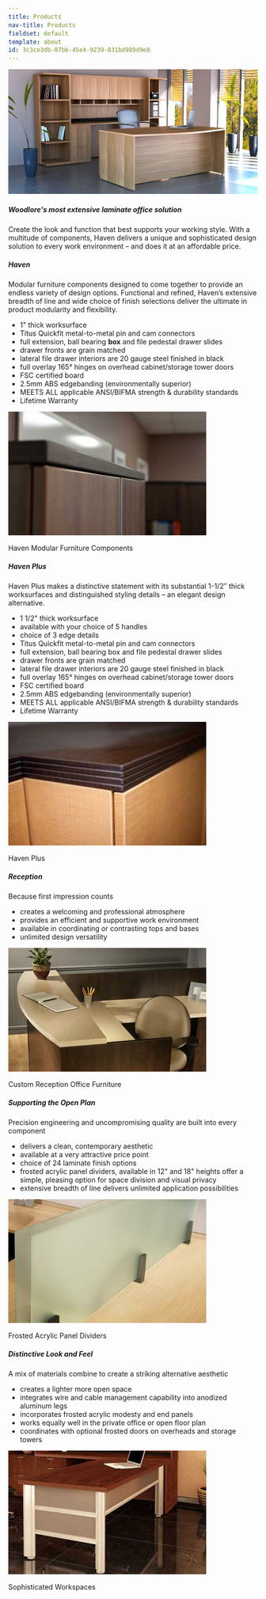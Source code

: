 ```yaml
---
title: Products
nav-title: Products
fieldset: default
template: about
id: 3c3ce3db-07bb-45e4-9239-831bd989d9e8
---
```

<div class="block">
    <div class="row">
        <div class="col">
            <img src="/assets/img/products-page/painted-edge.jpg" class="large-image">
        </div>
    </div>
</div>
<div class="block">
    <h5 class="orange bold">Woodlore's most extensive laminate office solution</h5>
    <p>Create the look and function that best supports your working style. With a multitude of components, Haven delivers a unique and sophisticated design solution to every work environment – and does it at an affordable price.</p>
</div>
<!--<div class="block">
    <h5 class="orange bold">To achieve these objectives we subscribe to the following governing principles:</h5>
    <p></p>
    <ul>
        <li>Act lawfully, ethically and responsibly in all areas of our business</li>
        <li>Be a good corporate citizen within the community</li>
        <li>Provide product and service of exceptional qualityProvide product and service of exceptional quality</li>
        <li>Deal fairly with our customers, suppliers and competitors</li>
        <li>Support fair and equal treatment of workers</li>
        <li>Provide fair and competitive wages</li>
        <li>Provide opportunity for employee growth and development</li>
        <li>Provide a safe and healthy workplace</li>
        <li>Commit to sustainable use of resources, through waste reduction, reuse, recycling, clean</li>
        <li>Manufacturing processes and energy conservation</li>
        <li>Dedicate ourselves to continual improvement</li>
        </ul>
</div>-->

<div class="block">
    <div class="row aligner">
        <div class="col">
        <h5 class="orange bold">Haven</h5>
        <p>Modular furniture components designed to come together to provide an endless variety of design options. Functional and refined, Haven’s extensive breadth of line and wide choice of finish selections deliver the ultimate in product modularity and flexibility.</p>
        <ul>
            <li>1" thick worksurface</li>
            <li>Titus Quickfit metal-to-metal pin and cam connectors</li>
            <li>full extension, ball bearing <strong class="dgreen">box</strong> and file pedestal drawer slides</li>
            <li>drawer fronts are grain matched</li>
            <li>lateral file drawer interiors are 20 gauge steel finished in black</li>
            <li>full overlay 165° hinges on overhead cabinet/storage tower doors</li>
            <li>FSC certified board</li>
            <li>2.5mm ABS edgebanding (environmentally superior)</li>
            <li>MEETS ALL applicable ANSI/BIFMA strength & durability standards</li>
            <li>Lifetime Warranty</li>
        </ul>
        </div>
        <div class="col">
            <div class="card-group">
                <div class="card">
                    <img src="/assets/img/products-page/closeup2.jpg" class="card-img-top" alt="...">
                    <div class="card-body">
                        <p class="centered card-text">Haven Modular Furniture Components</p>
                    </div>
                </div>
             </div>
        </div>
    </div>
</div>

<div class="block">
    <div class="row aligner">
        <div class="col">
        <h5 class="orange bold">Haven Plus</h5>
        <p>Haven Plus makes a distinctive statement with its substantial 1-1/2″ thick worksurfaces and distinguished styling details – an elegant design alternative.</p>
        <ul>
            <li><span>1 1/2" thick worksurface</span></li>
            <li><span>available with your choice of 5 handles</span></li>
            <li><span>choice of 3 edge details</span></li>
            <li><span>Titus Quickfit metal-to-metal pin and cam connectors</span></li>
            <li><span>full extension, ball bearing box and file pedestal drawer slides</span></li>
            <li><span>drawer fronts are grain matched</span></li>
            <li><span>lateral file drawer interiors are 20 gauge steel finished in black</span></li>
            <li><span>full overlay 165° hinges on overhead cabinet/storage tower doors</span></li>
            <li><span>FSC certified board</span></li>
            <li><span>2.5mm ABS edgebanding (environmentally superior)</span></li>
            <li><span>MEETS ALL applicable ANSI/BIFMA strength & durability standards</span></li>
            <li><span>Lifetime Warranty</span></li>
        </ul>
        </div>
        <div class="col">
            <div class="card-group">
                <div class="card">
                    <img src="/assets/img/products-page/closeup1.jpg" class="card-img-top" alt="...">
                    <div class="card-body">
                        <p class="centered card-text">Haven Plus</p>
                    </div>
                </div>
             </div>
        </div>
    </div>
</div>

<div class="block">
    <div class="row aligner">
        <div class="col">
        <h5 class="orange bold">Reception</h5>
        <p>Because first impression counts</p>
        <ul>
            <li><span>creates a welcoming and professional atmosphere</span></li>
            <li><span>provides an efficient and supportive work environment</span></li>
            <li><span>available in coordinating or contrasting tops and bases</span></li>
            <li><span>unlimited design versatility</span></li>
        </ul>
        </div>
        <div class="col">
            <div class="card-group">
                <div class="card">
                    <img src="/assets/img/products-page/closeup5.jpg" class="card-img-top" alt="...">
                    <div class="card-body">
                        <p class="centered card-text">Custom Reception Office Furniture</p>
                    </div>
                </div>
             </div>
        </div>
    </div>
</div>

<div class="block">
    <div class="row aligner">
        <div class="col">
            <h5 class="orange bold">Supporting the Open Plan</h5>
            <p>Precision engineering and uncompromising quality are built into every component</p>
            <ul>
                <li><span>delivers a clean, contemporary aesthetic</span></li>
                <li><span>available at a very attractive price point</span></li>
                <li><span>choice of 24 laminate finish options</span></li>
                <li><span>frosted acrylic panel dividers, available in 12" and 18" heights offer a simple, pleasing option for space division and visual privacy</span></li>
                <li><span>extensive breadth of line delivers unlimited application possibilities</span></li>
            </ul>
        </div>
        <div class="col">
            <div class="card-group">
                <div class="card">
                    <img src="/assets/img/products-page/closeup3.jpg" class="card-img-top" alt="...">
                    <div class="card-body">
                        <p class="centered card-text">Frosted Acrylic Panel Dividers</p>
                    </div>
                </div>
             </div>
        </div>
    </div>
</div>

<div class="block">
    <div class="row aligner">
        <div class="col">
        <h5 class="orange bold">Distinctive Look and Feel</h5>
        <p>A mix of materials combine to create a striking alternative aesthetic</p>
        <ul>
            <li><span>creates a lighter more open space</span></li>
            <li><span>integrates wire and cable management capability into anodized aluminum legs</span></li>
            <li><span>incorporates frosted acrylic modesty and end panels</span></li>
            <li><span>works equally well in the private office or open floor plan</span></li>
            <li><span>coordinates with optional frosted doors on overheads and storage towers</span></li>
        </ul>
        </div>
        <div class="col">
            <div class="card-group">
                <div class="card">
                    <img src="/assets/img/products-page/closeup4.jpg" class="card-img-top" alt="...">
                    <div class="card-body">
                        <p class="centered card-text">Sophisticated Workspaces</p>
                    </div>
                </div>
             </div>
        </div>
    </div>
</div>
